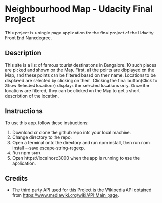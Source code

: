 # Neighbourhood Map - Udacity Final Project

This project is a single page application for the final project of the Udacity Front End Nanodegree.

## Description

This site is a list of famous tourist destinations in Bangalore. 10 such places are picked and shown on the Map.
First, all the points are displayed on the Map, and these points can be filtered based on their name. Locations to be
displayed are selected by clicking on them. Clicking the final button(Click to Show Selected locations) displays the
selected locations only. Once the locations are filtered, they can be clicked on the Map to get a short description
of the location.

## Instructions

To use this app, follow these instructions:

1. Download or clone the github repo into your local machine.
2. Change directory to the repo.
3. Open a terminal onto the directory and run npm install, then run npm install --save escape-string-regexp.
4. Run npm start.
5. Open https://localhost:3000 when the app is running to use the application.

## Credits

* The third party API used for this Project is the Wikipedia API obtained from https://www.mediawiki.org/wiki/API:Main_page.